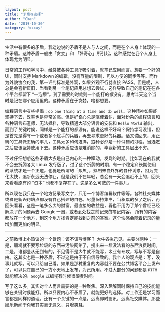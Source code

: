 ```yaml
---
layout: post
title: "矛盾与选择"
author: "Chan"
date: "2019-10-30"
category: "essay"
---
```


---

生活中有很多的矛盾，我这边说的矛盾不是人与人之间，而是在个人身上体现的一种矛盾。这种矛盾一般由「贪婪」和 「好奇心」所引起，这种感觉在我个人身上体现尤为明显。

日常的工作和学习中，经常被各种工具所吸引着，就笔记应用而言。想要一个好的 UI，同时支持 Markdown 的编辑，没有容量的限制，可以方便的同步等等。而作为外貌协会的我，第一评判标准是外观，如果外观不行就直接 PASS。但是呢，人总是会喜新厌旧，当看到另一个笔记应用总想去尝试，这样导致自己的笔记在在各个平台都留下 “一泡尿”。到了需要的时候则一个能打的都没有，思考半天这个当时是记在哪个应用里的。这种矛盾在于贪婪，啥都想要。

编程语言中有些提倡：`do one thing at a time and do well`。这种精神如果能坚持下去，效率也是异常的高。但是好奇心总是驱使着你，面对纷杂的编程语言和各种语言布道师，无法抵挡，导致精通大部分语言的安装和 `Hello World` 输出，而到了关键时候，同样是一个能打的都没有。能说这样不好吗？保持学习没错，但是首先是得有一个或者多个趁手的兵器，再去寻求更好的兵器。话又说回来，用正确的工具做正确的事儿，工具太多如何选择，这种必然是一种试错的过程。当选定之后应该坚持使用下去。这种矛盾应该是难消除的，毕竟新的工具层出不穷。

不过仔细想想这些矛盾大多是自己内心的一种躁动，发烧的时期。比如现在的我就不会去折腾各大 Linux 发行版了，过了这个折腾的时期，有一个稳定和长期使用的系统才是一个正道。也就是所谓的「聚焦」，抵制来自外界的各种诱惑，因为变化太快，追新永远无法停止，但是我们不在年轻，总会有一天会追赶不上的，回头来看看原有的 “资本” 也都不复存在了。这是多么可悲的一件事儿。

所以现在我只在一个地方记录写文字，只用一个博客编辑软件等等。各种社交媒体或者是新兴的站点都没有自己搭建的自在。尽量保持集中，当积累的多了之后，再回头看看，这是一笔多么大的财富。最直接的收益是，再也不用为了某个曾经已经解决了的问题再去 Google 一圈，或者到处找之前记录的笔记内容。 所有的内容都放在一个地方，到这个地方找肯定能找到之前的答案。这个快感会随着记录的量增加而更加的明显。

---

之前微博上小热议的一个话题：该不该写博客？ 大牛各执己见。主要分两种：一是，弱鸡就不要写垃圾的东西来污染网络了，搜出来一堆没法看的东西浪费时间。二是，谁都是从无到有的，不见得不是大牛就不能写，术业有专攻，写与不写是自由。这其实也是一种矛盾，不过这是由于不自信导致的。我个人的观点是：写，没事儿就写。可以只给自己看。如果是那种重复的内容就不要在公共博客平台上发布了，可以只在自己的一方小天地上发布，为己所用。不过大部分的问题都是 `RTFM` 就能解决的。`Google` 式编程有时候很浪费时间。

写了这么多，其实对个人而言需要的是一种聚焦。深入理解同时保持自己的技能能够在关键时候能打。所以只要内心不矛盾了，就能更好的选择。对工作还是学习而言都是同样的道理。还有一个关键的一点是，远离即时通讯，远离社交媒体。那些娱乐新闻于你我其实毫无意义，只增笑耳。